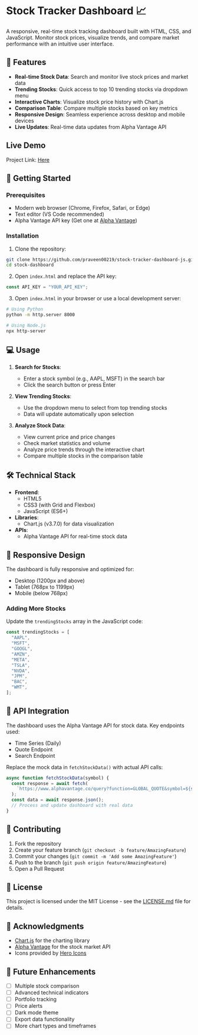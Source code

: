 # Stock Tracker Dashboard 📈

A responsive, real-time stock tracking dashboard built with HTML, CSS, and JavaScript. Monitor stock prices, visualize trends, and compare market performance with an intuitive user interface.

## 🌟 Features

- **Real-time Stock Data**: Search and monitor live stock prices and market data
- **Trending Stocks**: Quick access to top 10 trending stocks via dropdown menu
- **Interactive Charts**: Visualize stock price history with Chart.js
- **Comparison Table**: Compare multiple stocks based on key metrics
- **Responsive Design**: Seamless experience across desktop and mobile devices
- **Live Updates**: Real-time data updates from Alpha Vantage API

## Live Demo

Project Link: [Here]()

## 🚀 Getting Started

### Prerequisites

- Modern web browser (Chrome, Firefox, Safari, or Edge)
- Text editor (VS Code recommended)
- Alpha Vantage API key (Get one at [Alpha Vantage](https://www.alphavantage.co/support/#api-key))

### Installation

1. Clone the repository:

```bash
git clone https://github.com/praveen00219/stock-tracker-dashboard-js.git
cd stock-dashboard
```

2. Open `index.html` and replace the API key:

```javascript
const API_KEY = "YOUR_API_KEY";
```

3. Open `index.html` in your browser or use a local development server:

```bash
# Using Python
python -m http.server 8000

# Using Node.js
npx http-server
```

## 💻 Usage

1. **Search for Stocks**:

   - Enter a stock symbol (e.g., AAPL, MSFT) in the search bar
   - Click the search button or press Enter

2. **View Trending Stocks**:

   - Use the dropdown menu to select from top trending stocks
   - Data will update automatically upon selection

3. **Analyze Stock Data**:
   - View current price and price changes
   - Check market statistics and volume
   - Analyze price trends through the interactive chart
   - Compare multiple stocks in the comparison table

## 🛠️ Technical Stack

- **Frontend**:
  - HTML5
  - CSS3 (with Grid and Flexbox)
  - JavaScript (ES6+)
- **Libraries**:
  - Chart.js (v3.7.0) for data visualization
- **APIs**:
  - Alpha Vantage API for real-time stock data

## 📱 Responsive Design

The dashboard is fully responsive and optimized for:

- Desktop (1200px and above)
- Tablet (768px to 1199px)
- Mobile (below 768px)

### Adding More Stocks

Update the `trendingStocks` array in the JavaScript code:

```javascript
const trendingStocks = [
  "AAPL",
  "MSFT",
  "GOOGL",
  "AMZN",
  "META",
  "TSLA",
  "NVDA",
  "JPM",
  "BAC",
  "WMT",
];
```

## 📝 API Integration

The dashboard uses the Alpha Vantage API for stock data. Key endpoints used:

- Time Series (Daily)
- Quote Endpoint
- Search Endpoint

Replace the mock data in `fetchStockData()` with actual API calls:

```javascript
async function fetchStockData(symbol) {
  const response = await fetch(
    `https://www.alphavantage.co/query?function=GLOBAL_QUOTE&symbol=${symbol}&apikey=${API_KEY}`
  );
  const data = await response.json();
  // Process and update dashboard with real data
}
```

## 🤝 Contributing

1. Fork the repository
2. Create your feature branch (`git checkout -b feature/AmazingFeature`)
3. Commit your changes (`git commit -m 'Add some AmazingFeature'`)
4. Push to the branch (`git push origin feature/AmazingFeature`)
5. Open a Pull Request

## 📄 License

This project is licensed under the MIT License - see the [LICENSE.md](LICENSE.md) file for details.

## 🙏 Acknowledgments

- [Chart.js](https://www.chartjs.org/) for the charting library
- [Alpha Vantage](https://www.alphavantage.co/) for the stock market API
- Icons provided by [Hero Icons](https://heroicons.com/)

## 🔮 Future Enhancements

- [ ] Multiple stock comparison
- [ ] Advanced technical indicators
- [ ] Portfolio tracking
- [ ] Price alerts
- [ ] Dark mode theme
- [ ] Export data functionality
- [ ] More chart types and timeframes
